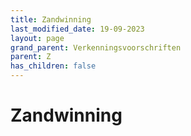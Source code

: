 ```yaml
---
title: Zandwinning
last_modified_date: 19-09-2023
layout: page
grand_parent: Verkenningsvoorschriften
parent: Z
has_children: false
---
```


Zandwinning
===========

